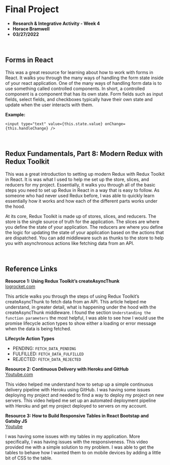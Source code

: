 # Final Project

- **Research & Integrative Activity - Week 4**
- **Horace Bramwell**
- **03/27/2022**

<br>

## Forms in React

This was a great resource for learning about how to work with forms in React. It walks you through the many ways of handling the form state inside of your react application. One of the many ways of handling form data is to use something called controlled components. In short, a controlled component is a component that has its own state. Form fields such as input fields, select fields, and checkboxes typically have their own state and update when the user interacts with them.

**Example:**

```
<input type="text" value={this.state.value} onChange={this.handleChange} />
```

<br>

## Redux Fundamentals, Part 8: Modern Redux with Redux Toolkit

This was a great introduction to setting up modern Redux with Redux Toolkit in React. It is was what I used to help me set up the store, slices, and reducers for my project. Essentially, it walks you through all of the basic steps you need to set up Redux in React in a way that is easy to follow. As someone who had never used Redux before, I was able to quickly learn essentially how it works and how each of the different parts works under the hood.

At its core, Redux Toolkit is made up of stores, slices, and reducers. The store is the single source of truth for the application. The slices are where you define the state of your application. The reducers are where you define the logic for updating the state of your application based on the actions that are dispatched. You can add middleware such as thunks to the store to help you with asynchronous actions like fetching data from an API.

<br>

## Reference Links

**Resource 1: Using Redux Toolkit’s createAsyncThunk**  
[logrocket.com](https://blog.logrocket.com/using-redux-toolkits-createasyncthunk/)

This article walks you through the steps of using Redux Toolkit’s createAsyncThunk to fetch data from an API. This article helped me understand, in greater detail, what is happening under the hood with the createAsyncThunk middleware. I found the section `Understanding the function parameters` the most helpful, I was able to see how I would use the promise lifecycle action types to show either a loading or error message when the data is being fetched.

**Lifecycle Action Types**

- PENDING: `FETCH_DATA_PENDING`
- FULFILLED: `FETCH_DATA_FULFILLED`
- REJECTED: `FETCH_DATA_REJECTED`

**Resource 2: Continuous Delivery with Heroku and GitHub**  
[Youtube.com](https://www.youtube.com/watch?v=_tiecDrW6yY)

This video helped me understand how to setup up a simple continuous delivery pipeline with Heroku using GitHub. I was having some issues deploying my project and needed to find a way to deploy my project on new servers. This video helped me set up an automated deployment pipeline with Heroku and get my project deployed to servers on my account.

**Resource 3: How to Build Responsive Tables in React Bootstap and Gatsby JS**  
[Youtube](https://www.youtube.com/watch?v=uaPHrERICK4)

I was having some issues with my tables in my application. More specifically, I was having issues with the responsiveness. This video provided me with a simple solution to my problem. I was able to get the tables to behave how I wanted them to on mobile devices by adding a little bit of CSS to the table.
